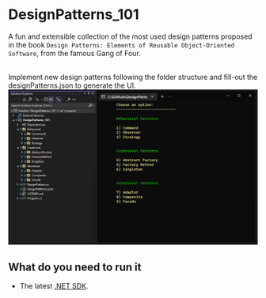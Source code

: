 # DesignPatterns_101
A fun and extensible collection of the most used design patterns proposed in the book `Design Patterns: Elements of Reusable Object-Oriented Software`, from the famous Gang of Four.

<br/>
Implement new design patterns following the folder structure and fill-out the designPatterns.json to generate the UI.

<br/>
<img src="images/screenshot.png"/>

<br/>

## What do you need to run it

- The latest <a href="https://dotnet.microsoft.com/download" target="_blank">.NET SDK</a>.

